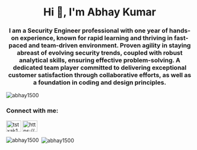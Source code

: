 <h1 align="center">Hi 👋, I'm Abhay Kumar</h1>
<h3 align="center">I am a Security Engineer professional with one year of hands-on experience, known for rapid learning and thriving in fast-paced and team-driven environment. Proven agility in staying abreast of evolving security trends, coupled with robust analytical skills, ensuring effective problem-solving. A dedicated team player committed to delivering exceptional customer satisfaction through collaborative efforts, as well as a foundation in coding and design principles.</h3>

<p align="left"> <img src="https://komarev.com/ghpvc/?username=abhay1500&label=Profile%20views&color=0e75b6&style=flat" alt="abhay1500" /> </p>

<h3 align="left">Connect with me:</h3>
<p align="left">
<a href="https://twitter.com/tstxak1500" target="blank"><img align="center" src="https://raw.githubusercontent.com/rahuldkjain/github-profile-readme-generator/master/src/images/icons/Social/twitter.svg" alt="tstxak1500" height="30" width="40" /></a>
<a href="https://linkedin.com/in/https://www.linkedin.com/in/abhay-kumar-841564221/" target="blank"><img align="center" src="https://raw.githubusercontent.com/rahuldkjain/github-profile-readme-generator/master/src/images/icons/Social/linked-in-alt.svg" alt="https://www.linkedin.com/in/abhay-kumar-841564221/" height="30" width="40" /></a>
</p>


<p><img align="left" src="https://github-readme-stats.vercel.app/api/top-langs?username=abhay1500&show_icons=true&locale=en&layout=compact" alt="abhay1500" /></p>

<p>&nbsp;<img align="center" src="https://github-readme-stats.vercel.app/api?username=abhay1500&show_icons=true&locale=en" alt="abhay1500" /></p>

